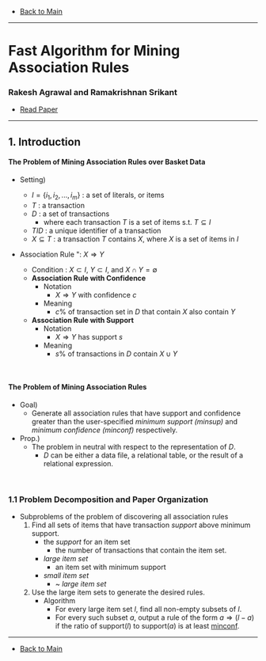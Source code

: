 * [Back to Main](../README.md)
---

# Fast Algorithm for Mining Association Rules
### Rakesh Agrawal and Ramakrishnan Srikant
* [Read Paper](../papers/230916%20fast_mining.pdf)

---

## 1. Introduction
#### The Problem of Mining Association Rules over Basket Data
* Setting)
  * $I =\{i_1, i_2, ..., i_m\}$ : a set of literals, or items
  * $T$ : a transaction
  * $D$ : a set of transactions
    * where each transaction $T$ is a set of items s.t. $T \subseteq I$
  * $TID$ : a unique identifier of a transaction
  * $X \subseteq T$ : a transaction $T$ contains $X$, where $X$ is a set of items in $I$    
  
* Association Rule ": $X\Rightarrow Y$
  * Condition : $X\subset I$, $Y\subset I$, and $X\cap Y = \emptyset$
  * **Association Rule with Confidence**
    * Notation
      * $X\Rightarrow Y$ with confidence $c$
    * Meaning
      * $c$% of transaction set in $D$ that contain $X$ also contain $Y$
  * **Association Rule with Support**
    * Notation
      * $X\Rightarrow Y$ has support $s$
    * Meaning
      * $s$% of transactions in $D$ contain $X\cup Y$

<br>

#### The Problem of Mining Association Rules
* Goal)
  * Generate all association rules that have support and confidence greater than the user-specified *minimum support (minsup)* and *minimum confidence (minconf)* respectively.
* Prop.)
  * The problem in neutral with respect to the representation of $D$.
    * $D$ can be either a data file, a relational table, or the result of a relational expression.

<br>

### 1.1 Problem Decomposition and Paper Organization
* Subproblems of the problem of discovering all association rules
  1. Find all sets of items that have transaction *support* above minimum support.
     * the *support* for an item set
       * the number of transactions that contain the item set.
     * *large item set*
       * an item set with minimum support
     * *small item set*
       * ~ *large item set*
  2. Use the large item sets to generate the desired rules.
     * Algorithm
       * For every large item set $l$, find all non-empty subsets of $l$.
       * For every such subset $a$, output a rule of the form $a\Rightarrow (l-a)$ if the ratio of support($l$) to support($a$) is at least [minconf](#the-problem-of-mining-association-rules).





---
* [Back to Main](../README.md)